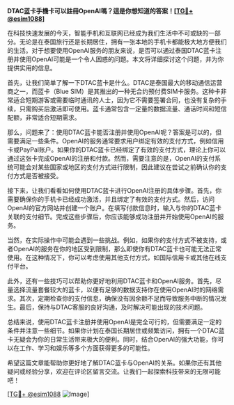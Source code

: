 **DTAC蓝卡手機卡可以註冊OpenAI嗎？這是你想知道的答案！[[TG💪+ @esim1088](https://t.me/s/esim1088)]**

在科技快速发展的今天，智能手机和互联网已经成为我们生活中不可或缺的一部分。无论是在泰国旅行还是长期居住，拥有一张本地的手机卡都能极大地方便我们的生活。对于想要使用OpenAI服务的朋友来说，是否可以通过泰国DTAC蓝卡注册并使用OpenAI可能是一个令人困惑的问题。本文将详细探讨这个问题，并为你提供实用的信息。

首先，让我们简单了解一下DTAC蓝卡是什么。DTAC是泰国最大的移动通信运营商之一，而蓝卡（Blue SIM）是其推出的一种无合约预付费SIM卡服务。这种卡非常适合短期游客或需要临时通讯的人士，因为它不需要签署合同，也没有复杂的手续，只需购买后激活即可使用。蓝卡通常包含一定量的数据流量、通话时间和短信配额，非常适合短期需求。

那么，问题来了：使用DTAC蓝卡能否注册并使用OpenAI呢？答案是可以的，但需要满足一些条件。OpenAI的服务通常要求用户绑定有效的支付方式，例如信用卡或PayPal账户。如果你的DTAC蓝卡已经绑定了有效的支付方式，理论上你可以通过这张卡完成OpenAI的注册和付款。然而，需要注意的是，OpenAI的支付系统可能会对某些国家或地区的支付方式进行限制，因此建议在尝试之前确认你的支付方式是否被接受。

接下来，让我们看看如何使用DTAC蓝卡进行OpenAI注册的具体步骤。首先，你需要确保你的手机卡已经成功激活，并且绑定了有效的支付方式。然后，访问OpenAI的官方网站并创建一个账户。在填写付款信息时，输入与你的DTAC蓝卡关联的支付细节。完成这些步骤后，你应该能够成功注册并开始使用OpenAI的服务。

当然，在实际操作中可能会遇到一些挑战。例如，如果你的支付方式不被支持，或者OpenAI的服务在你的地区受到限制，那么即使你有DTAC蓝卡也可能无法正常使用。在这种情况下，你可以考虑使用其他支付方式，如国际信用卡或其他在线支付平台。

此外，还有一些技巧可以帮助你更好地利用DTAC蓝卡和OpenAI服务。首先，尽量选择流量套餐较大的蓝卡，以便有足够的数据支持你在使用OpenAI时的网络需求。其次，定期检查你的支付信息，确保没有因余额不足而导致服务中断的情况发生。最后，保持与DTAC客服的良好沟通，及时解决可能出现的技术问题。

总结来说，使用DTAC蓝卡注册并使用OpenAI是完全可行的，但需要满足一定的条件并注意一些细节。如果你计划在泰国长期居住或频繁访问，拥有一个DTAC蓝卡无疑会为你的日常生活带来极大的便利。同时，结合OpenAI的强大功能，你可以在工作、学习和娱乐等多个方面获得更多的可能性。

希望这篇文章能帮助你更好地了解DTAC蓝卡与OpenAI的关系。如果你还有其他疑问或经验分享，欢迎在评论区留言交流。让我们一起探索科技带来的无限可能吧！

[[TG💪+ @esim1088](https://t.me/s/esim1088) ![Image](https://i.postimg.cc/4NQfJmqS/Snipaste-2025-05-13-00-14-12.png)]